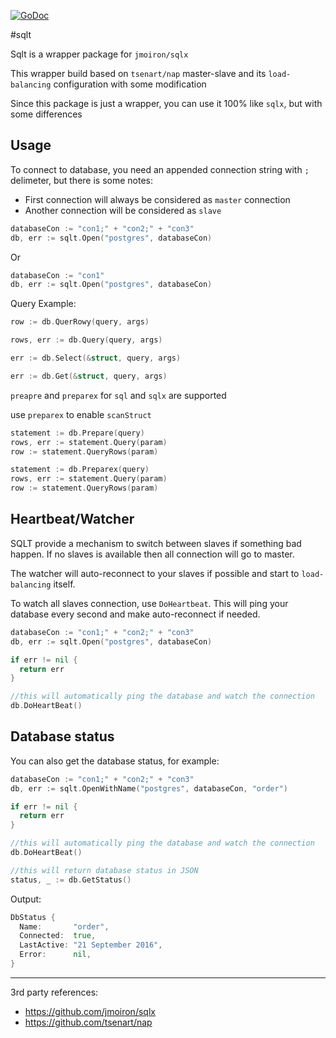 [![GoDoc](https://godoc.org/gopkg.in/sameervitian/sqlt.v1?status.svg)](https://godoc.org/gopkg.in/sameervitian/sqlt.v1)

#sqlt

Sqlt is a wrapper package for `jmoiron/sqlx`

This wrapper build based on `tsenart/nap` master-slave and its `load-balancing` configuration with some modification

Since this package is just a wrapper, you can use it 100% like `sqlx`, but with some differences

Usage
------

To connect to database, you need an appended connection string with `;` delimeter, but there is some notes:
* First connection will always be considered as `master` connection
* Another connection will be considered as `slave`

```go
databaseCon := "con1;" + "con2;" + "con3"
db, err := sqlt.Open("postgres", databaseCon)
```

Or

```go
databaseCon := "con1"
db, err := sqlt.Open("postgres", databaseCon)
```

Query Example:

```go
row := db.QuerRowy(query, args)
```

```go
rows, err := db.Query(query, args)
```

```go
err := db.Select(&struct, query, args)
```

```go
err := db.Get(&struct, query, args)
```

`preapre` and `preparex` for `sql` and `sqlx` are supported

use `preparex` to enable `scanStruct`

```go
statement := db.Prepare(query)
rows, err := statement.Query(param)
row := statement.QueryRows(param)
```

```go
statement := db.Preparex(query)
rows, err := statement.Query(param)
row := statement.QueryRows(param)
```

Heartbeat/Watcher
------

SQLT provide a mechanism to switch between slaves if something bad happen. If no slaves is available then all connection will go to master.

The watcher will auto-reconnect to your slaves if possible and start to `load-balancing` itself.

To watch all slaves connection, use `DoHeartbeat`. This will ping your database every second and make auto-reconnect if needed.

```go
databaseCon := "con1;" + "con2;" + "con3"
db, err := sqlt.Open("postgres", databaseCon)

if err != nil {
  return err
}

//this will automatically ping the database and watch the connection
db.DoHeartBeat()
```

Database status
------

You can also get the database status, for example:

```go
databaseCon := "con1;" + "con2;" + "con3"
db, err := sqlt.OpenWithName("postgres", databaseCon, "order")

if err != nil {
  return err
}

//this will automatically ping the database and watch the connection
db.DoHeartBeat()

//this will return database status in JSON
status, _ := db.GetStatus()
```

Output:

```go
DbStatus {
  Name:       "order",
  Connected:  true,
  LastActive: "21 September 2016",
  Error:      nil,
}
```


----------------------------------

3rd party references:
* https://github.com/jmoiron/sqlx
* https://github.com/tsenart/nap
